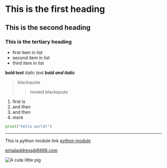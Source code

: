# This is the first heading
## This is the second heading
### This is the tertiary heading

* first item in list
* second item in list 
* third item in list

**bold text**
*italic text*
***bold and italic***

>blackquote
>>nested blackqoute

1. first is 
1. and then 
1. and then
1. more

```python
print("hello world!")
```

***

This is python module link [python module](https://docs.python.org/3/py-modindex.html)

<emialaddress@6666.com>

![A cute little pig](http://i.imgur.com/mJGYi.jpg)
